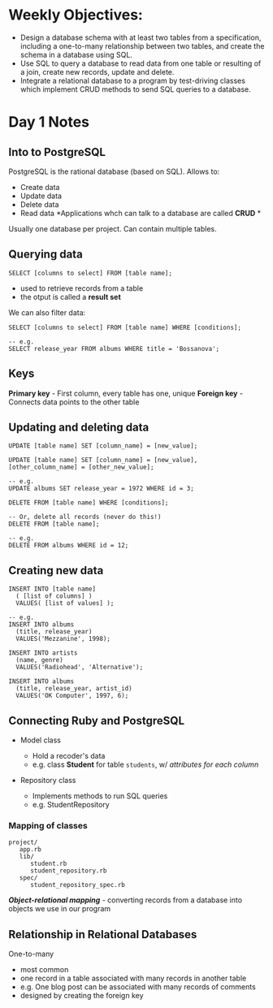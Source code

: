 # Weekly Objectives:
- Design a database schema with at least two tables from a specification, including a one-to-many relationship between two tables, and create the schema in a database using SQL.
- Use SQL to query a database to read data from one table or resulting of a join, create new records, update and delete.
- Integrate a relational database to a program by test-driving classes which implement CRUD methods to send SQL queries to a database.

# Day 1 Notes

## Into to PostgreSQL

PostgreSQL is the rational database (based on SQL).
Allows to:
- Create data
- Update data
- Delete data
- Read data
*Applications whch can talk to a database are called **CRUD** *

Usually one database per project.
Can contain multiple tables.

## Querying data

```
SELECT [columns to select] FROM [table name];
```
- used to retrieve records from a table
- the otput is called a **result set**

We can also filter data:
```
SELECT [columns to select] FROM [table name] WHERE [conditions];

-- e.g. 
SELECT release_year FROM albums WHERE title = 'Bossanova';
```

## Keys

**Primary key** - First column, every table has one, unique
**Foreign key** - Connects data points to the other table

## Updating and deleting data

```
UPDATE [table name] SET [column_name] = [new_value];

UPDATE [table name] SET [column_name] = [new_value], [other_column_name] = [other_new_value];

-- e.g.
UPDATE albums SET release_year = 1972 WHERE id = 3;

DELETE FROM [table name] WHERE [conditions];

-- Or, delete all records (never do this!)
DELETE FROM [table name];

-- e.g.
DELETE FROM albums WHERE id = 12;
```
## Creating new data

```
INSERT INTO [table name]
  ( [list of columns] )
  VALUES( [list of values] );
  
-- e.g. 
INSERT INTO albums
  (title, release_year)
  VALUES('Mezzanine', 1998);
  
INSERT INTO artists
  (name, genre)
  VALUES('Radiohead', 'Alternative');

INSERT INTO albums
  (title, release_year, artist_id)
  VALUES('OK Computer', 1997, 6);
```
## Connecting Ruby and PostgreSQL

- Model class
  - Hold a recoder's data
  - e.g. class **Student** for table `students`, w/ _attributes for each column_

- Repository class
  - Implements methods to run SQL queries
  - e.g. StudentRepository

### Mapping of classes

```
project/
   app.rb
   lib/
      student.rb
      student_repository.rb
   spec/
      student_repository_spec.rb
```

***Object-relational mapping*** - converting records from a database into objects we use in our program

## Relationship in Relational Databases

One-to-many
- most common
- one record in a table associated with many records in another table
- e.g. One blog post can be associated with many records of comments
- designed by creating the foreign key
